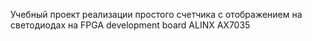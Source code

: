 Учебный проект реализации простого счетчика с отображением на светодиодах на FPGA development board ALINX AX7035
